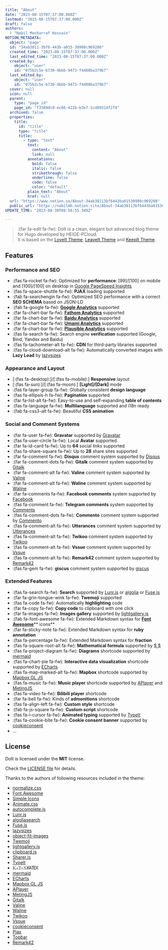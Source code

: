 ```yaml
---
title: "About"
date: "2023-08-15T07:37:00.000Z"
lastmod: "2023-08-15T07:37:00.000Z"
draft: false
authors:
  - "Nabil Mosharraf Hossain"
NOTION_METADATA:
  object: "page"
  id: "34ab3811-3bf6-443b-a015-30980c969288"
  created_time: "2023-08-15T07:37:00.000Z"
  last_edited_time: "2023-08-15T07:37:00.000Z"
  created_by:
    object: "user"
    id: "075b2c5e-b730-4bbb-9473-f4488ba379b7"
  last_edited_by:
    object: "user"
    id: "075b2c5e-b730-4bbb-9473-f4488ba379b7"
  cover: null
  icon: null
  parent:
    type: "page_id"
    page_id: "f3389dc0-ec86-422b-b3e7-1cd89314f2f4"
  archived: false
  properties:
    title:
      id: "title"
      type: "title"
      title:
        - type: "text"
          text:
            content: "About"
            link: null
          annotations:
            bold: false
            italic: false
            strikethrough: false
            underline: false
            code: false
            color: "default"
          plain_text: "About"
          href: null
  url: "https://www.notion.so/About-34ab38113bf6443ba01530980c969288"
  public_url: "https://nabilmh.notion.site/About-34ab38113bf6443ba01530980c969288"
UPDATE_TIME: "2023-08-30T08:56:55.349Z"

---
```

<link rel="stylesheet" href="https://cdn.jsdelivr.net/npm/katex@0.16.2/dist/katex.min.css" integrity="sha384-bYdxxUwYipFNohQlHt0bjN/LCpueqWz13HufFEV1SUatKs1cm4L6fFgCi1jT643X" crossorigin="anonymous">


> :(far fa-edit fa-fw): DoIt is a clean, elegant but advanced blog theme for Hugo developed by HEIGE-PCloud.  
> It is based on the [LoveIt Theme](https://github.com/dillonzq/LoveIt), [LeaveIt Theme](https://github.com/liuzc/LeaveIt) and [KeepIt Theme](https://github.com/Fastbyte01/KeepIt).


## Features


### Performance and SEO

- :(fas fa-rocket fa-fw): Optimized for **performance**: [99]/[100] on mobile and [100]/[100] on desktop in [Google PageSpeed Insights](https://developers.google.com/speed/pagespeed/insights)
- :(fas fa-space-shuttle fa-fw): **PJAX** loading supported
- :(fab fa-searchengin fa-fw): Optimized SEO performance with a correct **SEO SCHEMA** based on JSON-LD
- :(fab fa-google fa-fw): [**Google Analytics**](https://analytics.google.com/analytics) supported
- :(far fa-chart-bar fa-fw): [**Fathom Analytics**](https://usefathom.com/) supported
- :(far fa-chart-bar fa-fw): [**Baidu Analytics**](https://tongji.baidu.com/) supported
- :(far fa-chart-bar fa-fw): [**Umami Analytics**](https://umami.is/) supported
- :(far fa-chart-bar fa-fw): [**Plausible Analytics**](https://plausible.io/) supported
- :(fas fa-search fa-fw): Search engine **verification** supported (Google, Bind, Yandex and Baidu)
- :(fas fa-tachometer-alt fa-fw): **CDN** for third-party libraries supported
- :(fas fa-cloud-download-alt fa-fw): Automatically converted images with **Lazy Load** by [lazysizes](https://github.com/aFarkas/lazysizes)

### Appearance and Layout

- [:(fas fa-desktop):]/[:(fas fa-mobile):] **Responsive** layout
- [:(fas fa-sun):]/[:(fas fa-moon):] **[Light]/[Dark]** mode
- :(fas fa-layer-group fa-fw): Globally consistent **design language**
- :(fas fa-ellipsis-h fa-fw): **Pagination** supported
- :(far fa-list-alt fa-fw): Easy-to-use and self-expanding **table of contents**
- :(fas fa-language fa-fw): **Multilanguage** supported and i18n ready
- :(fab fa-css3-alt fa-fw): Beautiful **CSS animation**

### Social and Comment Systems

- :(far fa-user fa-fw): **Gravatar** supported by [Gravatar](https://gravatar.com/)
- :(fas fa-user-circle fa-fw): Local **Avatar** supported
- :(far fa-id-card fa-fw): Up to **64** social links supported
- :(fas fa-share-square fa-fw): Up to **28** share sites supported
- :(far fa-comment fa-fw): **Disqus** comment system supported by [Disqus](https://disqus.com/)
- :(far fa-comment-dots fa-fw): **Gitalk** comment system supported by [Gitalk](https://github.com/gitalk/gitalk)
- :(far fa-comment-alt fa-fw): **Valine** comment system supported by [Valine](https://valine.js.org/)
- :(far fa-comment-alt fa-fw): **Waline** comment system supported by [Waline](https://waline.js.org/)
- :(far fa-comments fa-fw): **Facebook comments** system supported by [Facebook](https://developers.facebook.com/docs/plugins/comments/)
- :(fas fa-comment fa-fw): **Telegram comments** system supported by [Comments](https://comments.app/)
- :(fas fa-comment-dots fa-fw): **Commento** comment system supported by [Commento](https://commento.io/)
- :(fas fa-comment-alt fa-fw): **Utterances** comment system supported by [Utterances](https://utteranc.es/)
- :(fas fa-comment-alt fa-fw): **Twikoo** comment system supported by [Twikoo](https://twikoo.js.org/)
- :(fas fa-comment-alt fa-fw): **Vssue** comment system supported by [Vssue](https://vssue.js.org/)
- :(fas fa-comment-alt fa-fw): **Remark42** comment system supported by [Remark42](https://remark42.com/)
- :(fas fa-gem fa-fw): **giscus** comment system supported by [giscus](https://giscus.app/)

### Extended Features

- :(fas fa-search fa-fw): **Search** supported by [Lunr.js](https://lunrjs.com/) or [algolia](https://www.algolia.com/) or [Fuse.js](https://fusejs.io/)
- :(far fa-grin-tongue-wink fa-fw): **Twemoji** supported
- :(fas fa-code fa-fw): Automatically **highlighting** code
- :(far fa-copy fa-fw): **Copy code** to clipboard with one click
- :(far fa-images fa-fw): **Images gallery** supported by [lightgallery.js](https://github.com/sachinchoolur/lightgallery.js)
- :(fab fa-font-awesome fa-fw): Extended Markdown syntax for [**Font Awesome**](https://fontawesome.com/)** icons**
- :(far fa-sticky-note fa-fw): Extended Markdown syntax for **ruby annotation**
- :(fas fa-percentage fa-fw): Extended Markdown syntax for **fraction**
- :(fas fa-square-root-alt fa-fw): **Mathematical formula** supported by [$ $](https://katex.org/)
- :(fas fa-project-diagram fa-fw): **Diagrams** shortcode supported by [mermaid](https://github.com/knsv/mermaid)
- :(fas fa-chart-pie fa-fw): **Interactive data visualization** shortcode supported by [ECharts](https://echarts.apache.org/)
- :(fas fa-map-marked-alt fa-fw): **Mapbox** shortcode supported by [Mapbox GL JS](https://docs.mapbox.com/mapbox-gl-js)
- :(fas fa-music fa-fw): **Music player** shortcode supported by [APlayer](https://github.com/MoePlayer/APlayer) and [MetingJS](https://github.com/metowolf/MetingJS)
- :(fas fa-video fa-fw): **Bilibili player** shortcode
- :(far fa-bell fa-fw): Kinds of **admonitions** shortcode
- :(fas fa-align-left fa-fw): **Custom style** shortcode
- :(fab fa-js-square fa-fw): **Custom script** shortcode
- :(fas fa-i-cursor fa-fw): **Animated typing** supported by [TypeIt](https://typeitjs.com/)
- :(fas fa-cookie-bite fa-fw): **Cookie consent banner** supported by [cookieconsent](https://github.com/osano/cookieconsent)
- …

## License


DoIt is licensed under the **MIT** license.


Check the [LICENSE file](https://github.com/HEIGE-PCloud/DoIt/blob/main/LICENSE) for details.


Thanks to the authors of following resources included in the theme:

- [normalize.css](https://github.com/necolas/normalize.css)
- [Font Awesome](https://fontawesome.com/)
- [Simple Icons](https://github.com/simple-icons/simple-icons)
- [Animate.css](https://daneden.github.io/animate.css/)
- [autocomplete.js](https://github.com/algolia/autocomplete.js)
- [Lunr.js](https://lunrjs.com/)
- [algoliasearch](https://github.com/algolia/algoliasearch-client-javascript)
- [Fuse.js](https://fusejs.io/)
- [lazysizes](https://github.com/aFarkas/lazysizes)
- [object-fit-images](https://github.com/fregante/object-fit-images)
- [Twemoji](https://github.com/twitter/twemoji)
- [lightgallery.js](https://github.com/sachinchoolur/lightgallery.js)
- [clipboard.js](https://github.com/zenorocha/clipboard.js)
- [Sharer.js](https://github.com/ellisonleao/sharer.js)
- [TypeIt](https://typeitjs.com/)
- <span class="katex"><span class="katex-mathml"><math xmlns="http://www.w3.org/1998/Math/MathML"><semantics><mrow><mtext>KaTeX</mtext></mrow><annotation encoding="application/x-tex">\KaTeX</annotation></semantics></math></span><span class="katex-html" aria-hidden="true"><span class="base"><span class="strut" style="height:0.8988em;vertical-align:-0.2155em;"></span><span class="mord text"><span class="mord textrm">K</span><span class="mspace" style="margin-right:-0.17em;"></span><span class="vlist-t"><span class="vlist-r"><span class="vlist" style="height:0.6833em;"><span style="top:-2.905em;"><span class="pstrut" style="height:2.7em;"></span><span class="mord"><span class="mord textrm mtight sizing reset-size6 size3">A</span></span></span></span></span></span><span class="mspace" style="margin-right:-0.15em;"></span><span class="mord text"><span class="mord textrm">T</span><span class="mspace" style="margin-right:-0.1667em;"></span><span class="vlist-t vlist-t2"><span class="vlist-r"><span class="vlist" style="height:0.4678em;"><span style="top:-2.7845em;"><span class="pstrut" style="height:3em;"></span><span class="mord"><span class="mord textrm">E</span></span></span></span><span class="vlist-s">​</span></span><span class="vlist-r"><span class="vlist" style="height:0.2155em;"><span></span></span></span></span><span class="mspace" style="margin-right:-0.125em;"></span><span class="mord textrm">X</span></span></span></span></span></span>
- [mermaid](https://github.com/knsv/mermaid)
- [ECharts](https://echarts.apache.org/)
- [Mapbox GL JS](https://docs.mapbox.com/mapbox-gl-js)
- [APlayer](https://github.com/MoePlayer/APlayer)
- [MetingJS](https://github.com/metowolf/MetingJS)
- [Gitalk](https://github.com/gitalk/gitalk)
- [Valine](https://valine.js.org/)
- [Waline](https://waline.js.org/)
- [Twikoo](https://twikoo.js.org/)
- [Vssue](https://vssue.js.org/)
- [cookieconsent](https://github.com/osano/cookieconsent)
- [Pjax](https://github.com/PaperStrike/Pjax)
- [Topbar](https://github.com/buunguyen/topbar)
- [Remark42](https://remark42.com/)
